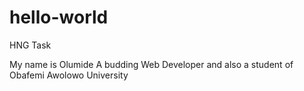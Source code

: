 # hello-world
HNG Task


My name is Olumide
A budding Web Developer and also a student of Obafemi Awolowo University


